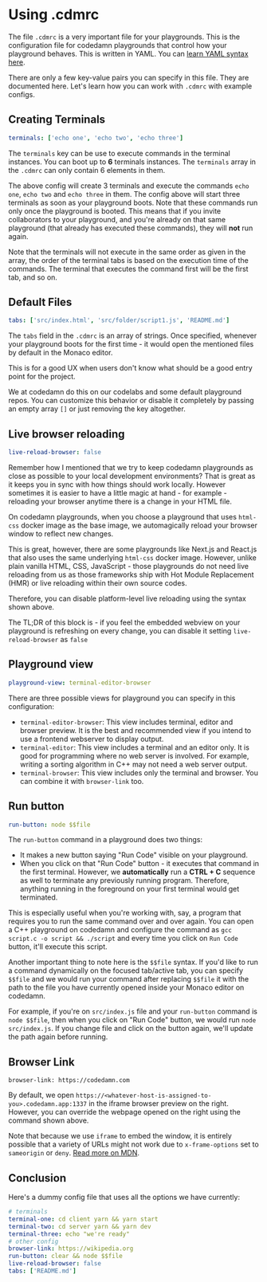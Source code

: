 # Using .cdmrc

The file `.cdmrc` is a very important file for your playgrounds. This is the configuration file for codedamn playgrounds that control how your playground behaves. This is written in YAML. You can [learn YAML syntax here](https://www.youtube.com/watch?v=motSWssLHCQ).

There are only a few key-value pairs you can specify in this file. They are documented here. Let's learn how you can work with `.cdmrc` with example configs.

## Creating Terminals

```yaml
terminals: ['echo one', 'echo two', 'echo three']
```

The `terminals` key can be use to execute commands in the terminal instances. You can boot up to **6** terminals instances. The `terminals` array in the `.cdmrc` can only contain 6 elements in them.

The above config will create 3 terminals and execute the commands `echo one`, `echo two` and `echo three` in them. The config above will start three terminals as soon as your playground boots. Note that these commands run only once the playground is booted. This means that if you invite collaborators to your playground, and you're already on that same playground (that already has executed these commands), they will **not** run again.

Note that the terminals will not execute in the same order as given in the array, the order of the terminal tabs is based on the execution time of the commands. The terminal that executes the command first will be the first tab, and so on.

## Default Files

```yaml
tabs: ['src/index.html', 'src/folder/script1.js', 'README.md']
```

The `tabs` field in the `.cdmrc` is an array of strings. Once specified, whenever your playground boots for the first time - it would open the mentioned files by default in the Monaco editor.

This is for a good UX when users don't know what should be a good entry point for the project.

We at codedamn do this on our codelabs and some default playground repos. You can customize this behavior or disable it completely by passing an empty array `[]` or just removing the key altogether.

## Live browser reloading

```yaml
live-reload-browser: false
```

Remember how I mentioned that we try to keep codedamn playgrounds as close as possible to your local development environments? That is great as it keeps you in sync with how things should work locally. However sometimes it is easier to have a little magic at hand - for example - reloading your browser anytime there is a change in your HTML file.

On codedamn playgrounds, when you choose a playground that uses `html-css` docker image as the base image, we automagically reload your browser window to reflect new changes.

This is great, however, there are some playgrounds like Next.js and React.js that also uses the same underlying `html-css` docker image. However, unlike plain vanilla HTML, CSS, JavaScript - those playgrounds do not need live reloading from us as those frameworks ship with Hot Module Replacement (HMR) or live reloading within their own source codes.

Therefore, you can disable platform-level live reloading using the syntax shown above.

The TL;DR of this block is - if you feel the embedded webview on your playground is refreshing on every change, you can disable it setting `live-reload-browser` as `false`

## Playground view

```yaml
playground-view: terminal-editor-browser
```

There are three possible views for playground you can specify in this configuration:

-   `terminal-editor-browser`: This view includes terminal, editor and browser preview. It is the best and recommended view if you intend to use a frontend webserver to display output.
-   `terminal-editor`: This view includes a terminal and an editor only. It is good for programming where no web server is involved. For example, writing a sorting algorithm in C++ may not need a web server output.
-   `terminal-browser`: This view includes only the terminal and browser. You can combine it with `browser-link` too.

## Run button

```yaml
run-button: node $$file
```

The `run-button` command in a playground does two things:

-   It makes a new button saying "Run Code" visible on your playground.
-   When you click on that "Run Code" button - it executes that command in the first terminal. However, we **automatically** run a **CTRL + C** sequence as well to terminate any previously running program. Therefore, anything running in the foreground on your first terminal would get terminated.

This is especially useful when you're working with, say, a program that requires you to run the same command over and over again. You can open a C++ playground on codedamn and configure the command as `gcc script.c -o script && ./script` and every time you click on `Run Code` button, it'll execute this script.

Another important thing to note here is the `$$file` syntax. If you'd like to run a command dynamically on the focused tab/active tab, you can specify `$$file` and we would run your command after replacing `$$file` it with the path to the file you have currently opened inside your Monaco editor on codedamn.

For example, if you're on `src/index.js` file and your `run-button` command is `node $$file`, then when you click on "Run Code" button, we would run `node src/index.js`. If you change file and click on the button again, we'll update the path again before running.

## Browser Link

```
browser-link: https://codedamn.com
```

By default, we open `https://<whatever-host-is-assigned-to-you>.codedamn.app:1337` in the iframe browser preview on the right. However, you can override the webpage opened on the right using the command shown above.

Note that because we use `iframe` to embed the window, it is entirely possible that a variety of URLs might not work due to `x-frame-options` set to `sameorigin` or `deny`. [Read more on MDN](https://developer.mozilla.org/en-US/docs/Web/HTTP/Headers/X-Frame-Options).

## Conclusion

Here's a dummy config file that uses all the options we have currently:

```yaml
# terminals
terminal-one: cd client yarn && yarn start
terminal-two: cd server yarn && yarn dev
terminal-three: echo "we're ready"
# other config
browser-link: https://wikipedia.org
run-button: clear && node $$file
live-reload-browser: false
tabs: ['README.md']
```
